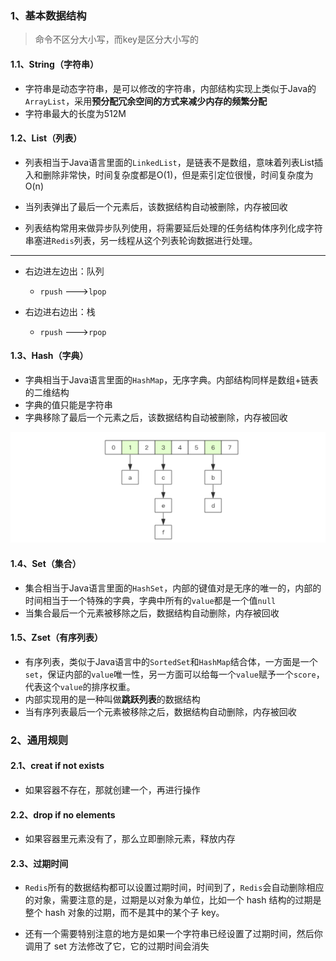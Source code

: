 ### 1、基本数据结构

> 命令不区分大小写，而key是区分大小写的

#### 1.1、String（字符串）

- 字符串是动态字符串，是可以修改的字符串，内部结构实现上类似于Java的`ArrayList`，采用**预分配冗余空间的方式来减少内存的频繁分配**
- 字符串最大的长度为512M

#### 1.2、List（列表）

- 列表相当于Java语言里面的`LinkedList`，是链表不是数组，意味着列表List插入和删除非常快，时间复杂度都是O(1)，但是索引定位很慢，时间复杂度为O(n)
- 当列表弹出了最后一个元素后，该数据结构自动被删除，内存被回收

- 列表结构常用来做异步队列使用，将需要延后处理的任务结构体序列化成字符串塞进`Redis`列表，另一线程从这个列表轮询数据进行处理。

----

- 右边进左边出：队列
  - `rpush` --->`lpop`

- 右边进右边出：栈
  - `rpush` --->`rpop`

#### 1.3、Hash（字典）

- 字典相当于Java语言里面的`HashMap`，无序字典。内部结构同样是数组+链表的二维结构
- 字典的值只能是字符串
- 字典移除了最后一个元素之后，该数据结构自动被删除，内存被回收

![1613703355528](../../../image/1613703355528.png)

#### 1.4、Set（集合）

- 集合相当于Java语言里面的`HashSet`，内部的键值对是无序的唯一的，内部的时间相当于一个特殊的字典，字典中所有的`value`都是一个值`null`
- 当集合最后一个元素被移除之后，数据结构自动删除，内存被回收

#### 1.5、Zset（有序列表）

- 有序列表，类似于Java语言中的`SortedSet`和`HashMap`结合体，一方面是一个`set`，保证内部的`value`唯一性，另一方面可以给每一个`value`赋予一个`score`，代表这个`value`的排序权重。
- 内部实现用的是一种叫做**跳跃列表**的数据结构
- 当有序列表最后一个元素被移除之后，数据结构自动删除，内存被回收

### 2、通用规则

#### 2.1、creat if not exists

- 如果容器不存在，那就创建一个，再进行操作

#### 2.2、drop if no elements

- 如果容器里元素没有了，那么立即删除元素，释放内存

#### 2.3、过期时间

- `Redis`所有的数据结构都可以设置过期时间，时间到了，`Redis`会自动删除相应的对象，需要注意的是，过期是以对象为单位，比如一个 hash 结构的过期是整个 hash 对象的过期，而不是其中的某个子 key。

- 还有一个需要特别注意的地方是如果一个字符串已经设置了过期时间，然后你调用了
  set 方法修改了它，它的过期时间会消失